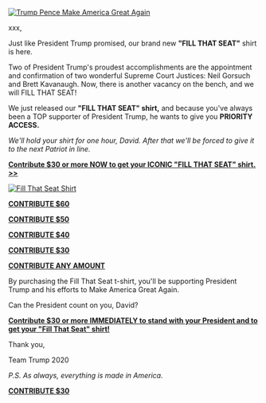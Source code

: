 
[![Trump Pence Make America Great Again](https://ci6.googleusercontent.com/proxy/jOv5I7xYHy2NOxw_qZeltxxNmp9mwI_vlzG7R8Awka0ak851gk1kii_O6-xArAxy8vAobtBcr4usnZyVaQsQRUtMlHDDcSvDbqHBpRtzOLaQawWblsSa=s0-d-e1-ft#https://prod-cdn-static.gop.com/media/images/gop_maga_1591910301.jpg)](http://click.campaigns.rnchq.com/?qs=826af28db00342b482d045ba708e09b727e31a35d3011067ad58a4992468f64946a6ea158eb84ff758efc1ced822c040b60f0ac40a65b3e4)

xxx,

Just like President Trump promised, our brand new **"FILL THAT SEAT"** shirt is here.

Two of President Trump's proudest accomplishments are the appointment and confirmation of two wonderful Supreme Court Justices: Neil Gorsuch and Brett Kavanaugh. Now, there is another vacancy on the bench, and we will FILL THAT SEAT!

We just released our **"FILL THAT SEAT" shirt,** and because you've always been a TOP supporter of President Trump, he wants to give you **PRIORITY ACCESS.**

*We'll hold your shirt for one hour, David. After that we'll be forced to give it to the next Patriot in line.*

**[Contribute $30 or more NOW to get your ICONIC "FILL THAT SEAT" shirt. >>](http://click.campaigns.rnchq.com/?qs=826af28db00342b4b9e6a416aba5aad67da15d1970435c8834e2d708f80e0bd8329c06cd4139978795d3a7fc818d06b9380a0f36f4249bd0 "Contribute ANY AMOUNT before 11:59 PM TONIGHT to help us reach our End-of-Quarter goal and your contribution will be instantly 400%-MATCHED. >>")**

[![Fill That Seat Shirt](https://ci5.googleusercontent.com/proxy/DG4eHO5CcmDrizzdBcd7NbGvJDxH0u42nJKz6FPvWbc5dDKc4av5nrtt6Z46YrjdN6c2WFx6pBxb_XSW3XacAn_LetRcyAr6hg4CCELnA_7_jzbLdcUqqR3_J1Wv1CJ1fo52fOPXTfULJcK3MRJFzpyIkvDnhUho08bZ7iLFWfv-dU0gU3FUxEKs=s0-d-e1-ft#https://prod-cdn-static.gop.com/media/images/20200919_GOP_TMAGAC_Merch_Fill-that-seat-shirt_email_insert_1600627572.png)](http://click.campaigns.rnchq.com/?qs=826af28db00342b4607a3ffec17c8bd558fcbe69ab0948986ca2c41fbc1aa84608f45f5b06b847872be9a46c573c61f8dea7d338dca95153)

**[CONTRIBUTE $60](http://click.campaigns.rnchq.com/?qs=826af28db00342b4a8b367c265802cd7e540cf6fc0e1a1afd7c9ad81c96d7a9e5c04ce03819e67639b12b8da3a8c0e230e74dd664db62403)**

**[CONTRIBUTE $50](http://click.campaigns.rnchq.com/?qs=826af28db00342b454ca54549bcff873e9c5d48f518223021209ec45dc7b2fddb711d749657d38a05162a56798d65a1d63edee7c72f5d778)**

**[CONTRIBUTE $40](http://click.campaigns.rnchq.com/?qs=826af28db00342b40efd890dd958aba6c5934eeb530f5fc06872567c06bcfc9dfca76824df248d03e6ef177c2ce3c814a61c16f8daac50d0)**

**[CONTRIBUTE $30](http://click.campaigns.rnchq.com/?qs=826af28db00342b491635fe70d3825373f83356880ca583c70e01f591df7bc79cc6869a4115a448dd52c26804b27f3b2e3dbd1120f5e70df)**

**[CONTRIBUTE ANY AMOUNT](http://click.campaigns.rnchq.com/?qs=826af28db00342b4ee577e5b53e6c6e3b57d22e560fa6aadecf073838123d1860aa6883686b0865f09ebf94f5f0c6ebec14054fa2f19d45a)**

By purchasing the Fill That Seat t-shirt, you'll be supporting President Trump and his efforts to Make America Great Again.

Can the President count on you, David?

**[Contribute $30 or more IMMEDIATELY to stand with your President and to get your "Fill That Seat" shirt!](http://click.campaigns.rnchq.com/?qs=826af28db00342b4b9e6a416aba5aad67da15d1970435c8834e2d708f80e0bd8329c06cd4139978795d3a7fc818d06b9380a0f36f4249bd0 "Contribute ANY AMOUNT before 11:59 PM TONIGHT to help us reach our End-of-Quarter goal and your contribution will be instantly 400%-MATCHED. >>")**

Thank you,

Team Trump 2020

*P.S. As always, everything is made in America.*

**[CONTRIBUTE $30](http://click.campaigns.rnchq.com/?qs=826af28db00342b45f61e3621cbd9fa5bd5488dbcd316f8a82881e5501c58918af1ecc2b06c4a2f993777b558b58e587babd2b6d63a1a656)**
